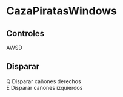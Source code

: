 # CazaPiratasWindows

## Controles
AWSD

## Disparar
Q Disparar cañones derechos
<br/>
E Disparar cañones izquierdos
